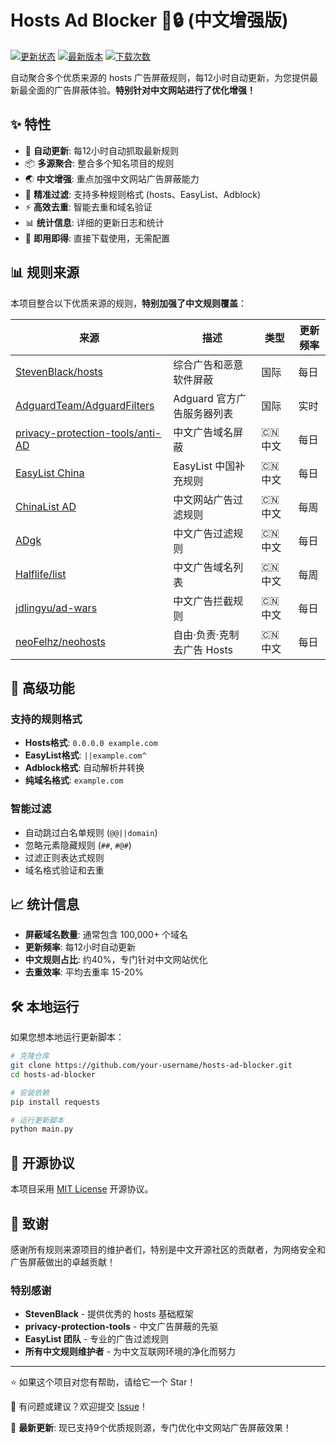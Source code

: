 # Hosts Ad Blocker 🚫🔒 (中文增强版)

[![更新状态](https://github.com/OpenSourceVision/hosts-ad-blocker/workflows/Update%20Hosts%20Rules/badge.svg)](https://github.com/OpenSourceVision/hosts-ad-blocker/actions)
[![最新版本](https://img.shields.io/github/v/release/OpenSourceVision/hosts-ad-blocker)](https://github.com/OpenSourceVision/hosts-ad-blocker/releases/latest)
[![下载次数](https://img.shields.io/github/downloads/OpenSourceVision/hosts-ad-blocker/total)](https://github.com/OpenSourceVision/hosts-ad-blocker/releases)

自动聚合多个优质来源的 hosts 广告屏蔽规则，每12小时自动更新，为您提供最新最全面的广告屏蔽体验。**特别针对中文网站进行了优化增强！**

## ✨ 特性

- 🔄 **自动更新**: 每12小时自动抓取最新规则
- 📦 **多源聚合**: 整合多个知名项目的规则
- 🌏 **中文增强**: 重点加强中文网站广告屏蔽能力
- 🎯 **精准过滤**: 支持多种规则格式 (hosts、EasyList、Adblock)
- ⚡ **高效去重**: 智能去重和域名验证
- 📊 **统计信息**: 详细的更新日志和统计
- 🚀 **即用即得**: 直接下载使用，无需配置



## 📊 规则来源

本项目整合以下优质来源的规则，**特别加强了中文规则覆盖**：

| 来源 | 描述 | 类型 | 更新频率 |
|------|------|------|----------|
| [StevenBlack/hosts](https://github.com/StevenBlack/hosts) | 综合广告和恶意软件屏蔽 | 国际 | 每日 |
| [AdguardTeam/AdguardFilters](https://github.com/AdguardTeam/AdguardFilters) | Adguard 官方广告服务器列表 | 国际 | 实时 |
| [privacy-protection-tools/anti-AD](https://github.com/privacy-protection-tools/anti-AD) | 中文广告域名屏蔽 | 🇨🇳 中文 | 每日 |
| [EasyList China](https://easylist.to/) | EasyList 中国补充规则 | 🇨🇳 中文 | 每日 |
| [ChinaList AD](https://github.com/cjx82630/cjxlist) | 中文网站广告过滤规则 | 🇨🇳 中文 | 每周 |
| [ADgk](https://github.com/banbendalao/ADgk) | 中文广告过滤规则 | 🇨🇳 中文 | 每日 |
| [Halflife/list](https://github.com/halflife3/list) | 中文广告域名列表 | 🇨🇳 中文 | 每周 |
| [jdlingyu/ad-wars](https://github.com/jdlingyu/ad-wars) | 中文广告拦截规则 | 🇨🇳 中文 | 每日 |
| [neoFelhz/neohosts](https://github.com/neoFelhz/neohosts) | 自由·负责·克制 去广告 Hosts | 🇨🇳 中文 | 每日 |

## 🔧 高级功能

### 支持的规则格式
- **Hosts格式**: `0.0.0.0 example.com`
- **EasyList格式**: `||example.com^`
- **Adblock格式**: 自动解析并转换
- **纯域名格式**: `example.com`

### 智能过滤
- 自动跳过白名单规则 (`@@||domain`)
- 忽略元素隐藏规则 (`##`, `#@#`)
- 过滤正则表达式规则
- 域名格式验证和去重

## 📈 统计信息

- **屏蔽域名数量**: 通常包含 100,000+ 个域名
- **更新频率**: 每12小时自动更新
- **中文规则占比**: 约40%，专门针对中文网站优化
- **去重效率**: 平均去重率 15-20%

## 🛠️ 本地运行

如果您想本地运行更新脚本：

```bash
# 克隆仓库
git clone https://github.com/your-username/hosts-ad-blocker.git
cd hosts-ad-blocker

# 安装依赖
pip install requests

# 运行更新脚本
python main.py
```



## 📜 开源协议

本项目采用 [MIT License](LICENSE) 开源协议。

## 🙏 致谢

感谢所有规则来源项目的维护者们，特别是中文开源社区的贡献者，为网络安全和广告屏蔽做出的卓越贡献！

### 特别感谢
- **StevenBlack** - 提供优秀的 hosts 基础框架
- **privacy-protection-tools** - 中文广告屏蔽的先驱
- **EasyList 团队** - 专业的广告过滤规则
- **所有中文规则维护者** - 为中文互联网环境的净化而努力

---

⭐ 如果这个项目对您有帮助，请给它一个 Star！

💬 有问题或建议？欢迎提交 [Issue](https://github.com/your-username/hosts-ad-blocker/issues)！

🔄 **最新更新**: 现已支持9个优质规则源，专门优化中文网站广告屏蔽效果！
